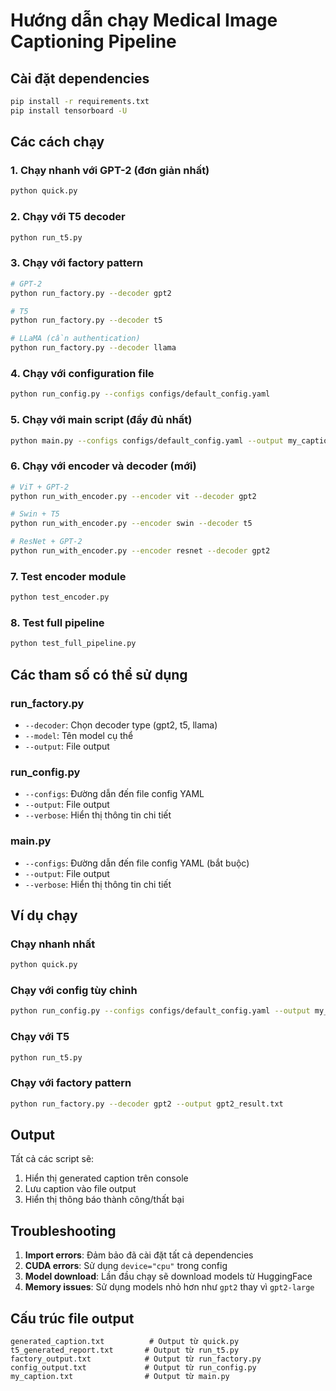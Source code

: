 # Hướng dẫn chạy Medical Image Captioning Pipeline

## Cài đặt dependencies

```bash
pip install -r requirements.txt
pip install tensorboard -U
```

## Các cách chạy

### 1. Chạy nhanh với GPT-2 (đơn giản nhất)

```bash
python quick.py
```

### 2. Chạy với T5 decoder

```bash
python run_t5.py
```

### 3. Chạy với factory pattern

```bash
# GPT-2
python run_factory.py --decoder gpt2

# T5
python run_factory.py --decoder t5

# LLaMA (cần authentication)
python run_factory.py --decoder llama
```

### 4. Chạy với configuration file

```bash
python run_config.py --configs configs/default_config.yaml
```

### 5. Chạy với main script (đầy đủ nhất)

```bash
python main.py --configs configs/default_config.yaml --output my_caption.txt
```

### 6. Chạy với encoder và decoder (mới)

```bash
# ViT + GPT-2
python run_with_encoder.py --encoder vit --decoder gpt2

# Swin + T5
python run_with_encoder.py --encoder swin --decoder t5

# ResNet + GPT-2
python run_with_encoder.py --encoder resnet --decoder gpt2
```

### 7. Test encoder module

```bash
python test_encoder.py
```

### 8. Test full pipeline

```bash
python test_full_pipeline.py
```

## Các tham số có thể sử dụng

### run_factory.py
- `--decoder`: Chọn decoder type (gpt2, t5, llama)
- `--model`: Tên model cụ thể
- `--output`: File output

### run_config.py
- `--configs`: Đường dẫn đến file config YAML
- `--output`: File output
- `--verbose`: Hiển thị thông tin chi tiết

### main.py
- `--configs`: Đường dẫn đến file config YAML (bắt buộc)
- `--output`: File output
- `--verbose`: Hiển thị thông tin chi tiết

## Ví dụ chạy

### Chạy nhanh nhất
```bash
python quick.py
```

### Chạy với config tùy chỉnh
```bash
python run_config.py --configs configs/default_config.yaml --output my_result.txt --verbose
```

### Chạy với T5
```bash
python run_t5.py
```

### Chạy với factory pattern
```bash
python run_factory.py --decoder gpt2 --output gpt2_result.txt
```

## Output

Tất cả các script sẽ:
1. Hiển thị generated caption trên console
2. Lưu caption vào file output
3. Hiển thị thông báo thành công/thất bại

## Troubleshooting

1. **Import errors**: Đảm bảo đã cài đặt tất cả dependencies
2. **CUDA errors**: Sử dụng `device="cpu"` trong config
3. **Model download**: Lần đầu chạy sẽ download models từ HuggingFace
4. **Memory issues**: Sử dụng models nhỏ hơn như `gpt2` thay vì `gpt2-large`

## Cấu trúc file output

```
generated_caption.txt          # Output từ quick.py
t5_generated_report.txt       # Output từ run_t5.py
factory_output.txt            # Output từ run_factory.py
config_output.txt             # Output từ run_config.py
my_caption.txt                # Output từ main.py
```
